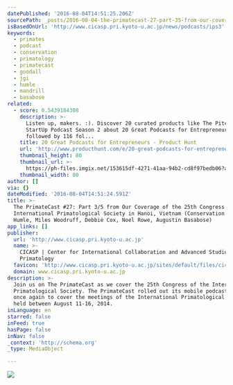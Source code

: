 ```yaml
---
datePublished: '2016-08-04T14:51:25.206Z'
sourcePath: _posts/2016-08-04-the-primatecast-27-part-35-from-our-coverage-of-the-25th.md
isBasedOnUrl: 'http://www.cicasp.pri.kyoto-u.ac.jp/news/podcasts/ips3'
keywords:
  - primates
  - podcast
  - conservation
  - primatology
  - primatecast
  - goodall
  - jgi
  - humle
  - mandrill
  - basabose
related:
  - score: 0.5439184308
    description: >-
      Listen up, makers. :). Discover 20 curated products like The Pitch and
      StartUp Podcast Season 2 about 20 Great Podcasts for Entrepreneurs
      followed by 116 fol...
    title: 20 Great Podcasts for Entrepreneurs - Product Hunt
    url: 'http://www.producthunt.com/e/20-great-podcasts-for-entrepreneurs'
    thumbnail_height: 80
    thumbnail_url: >-
      https://ph-files.imgix.net/153615df-4271-41aa-94b2-cd8f97bedb06?auto=format&fit=crop&h=80&w=80&codec=mozjpeg&cs=strip
    thumbnail_width: 80
author: []
via: {}
dateModified: '2016-08-04T14:51:24.591Z'
title: >-
  The PrimateCast #27: Part 3/5 from Our Coverage of the 25th Congress of the
  International Primatological Society in Hanoi, Vietnam (Conservation: Tatyana
  Humle, Miles Woodruff, Debbie Cox, Noel Rowe, Augustin Basabose)
app_links: []
publisher:
  url: 'http://www.cicasp.pri.kyoto-u.ac.jp'
  name: >-
    CICASP | Center for International Collaboration and Advanced Studies in
    Primatology
  favicon: 'http://www.cicasp.pri.kyoto-u.ac.jp/sites/default/files/cicasp_favicon.ico'
  domain: www.cicasp.pri.kyoto-u.ac.jp
description: >-
  Join us on The PrimateCast as we cover the 25th Congress of the International
  Primatological Society. The PrimateCast rolled out its mobile podcasting unit
  once again to cover the meetings of the International Primatological Society
  held between August 11-16, 2014.
inLanguage: en
starred: false
inFeed: true
hasPage: false
inNav: false
_context: 'http://schema.org'
_type: MediaObject

---
```

![](https://the-grid-user-content.s3-us-west-2.amazonaws.com/50423ada-579d-480d-bcb6-9a0d375c6dcd.png)